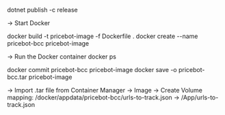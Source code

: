 dotnet publish -c release

-> Start Docker

docker build -t pricebot-image -f Dockerfile .
docker create --name pricebot-bcc pricebot-image

-> Run the Docker container
docker ps

docker commit pricebot-bcc pricebot-image
docker save -o pricebot-bcc.tar pricebot-image


-> Import .tar file from Container Manager -> Image
-> Create Volume mapping: /docker/appdata/pricebot-bcc/urls-to-track.json -> /App/urls-to-track.json